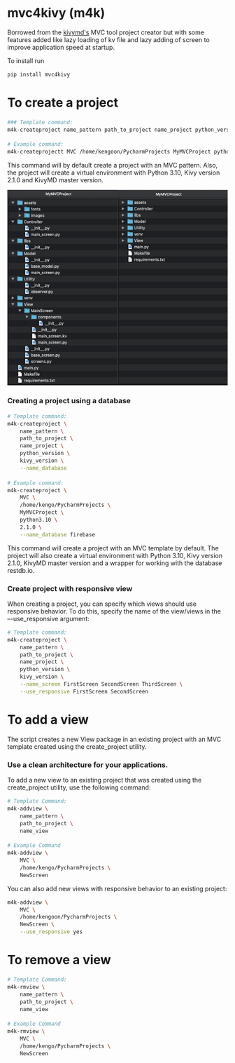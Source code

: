 # mvc4kivy (m4k)

Borrowed from the [kivymd's](https://kivymd.readthedocs.io/en/latest/api/kivymd/tools/patterns/) 
MVC tool project creator but with some features added
like lazy loading of kv file and lazy adding of screen to improve application speed at startup.

To install run
```bash
pip install mvc4kivy
```

# To create a project

```bash
### Template command:
m4k-createproject name_pattern path_to_project name_project python_version kivy_version

# Example command:
m4k-createprojectt MVC /home/kengoon/PycharmProjects MyMVCProject python3.10 2.1.0
```

This command will by default create a project with an MVC pattern.
Also, the project will create a virtual environment with Python 3.10, Kivy version 2.1.0 and KivyMD master version.


<img src="https://github.com/HeaTTheatR/KivyMD-data/raw/master/gallery/kivymddoc/mvc-base.png"/>

### Creating a project using a database

```bash
# Template command:
m4k-createproject \
    name_pattern \
    path_to_project \
    name_project \
    python_version \
    kivy_version \
    --name_database
    
# Example command:
m4k-createproject \
    MVC \
    /home/kengo/PycharmProjects \
    MyMVCProject \
    python3.10 \
    2.1.0 \
    --name_database firebase
```
This command will create a project with an MVC template by default. 
The project will also create a virtual environment with Python 3.10, Kivy version 2.1.0, KivyMD master version 
and a wrapper for working with the database restdb.io.

### Create project with responsive view

When creating a project, you can specify which views should use responsive behavior. 
To do this, specify the name of the view/views in the –-use_responsive argument:

```bash
# Template command:
m4k-createproject \
    name_pattern \
    path_to_project \
    name_project \
    python_version \
    kivy_version \
    --name_screen FirstScreen SecondScreen ThirdScreen \
    --use_responsive FirstScreen SecondScreen
```

# To add a view

The script creates a new View package in an existing project with an MVC template created using the create_project utility.
### Use a clean architecture for your applications.
To add a new view to an existing project that was created using the create_project utility, use the following command:

```bash
# Template Command:
m4k-addview \
    name_pattern \
    path_to_project \
    name_view
    
# Example Command
m4k-addview \
    MVC \
    /home/kengo/PycharmProjects \
    NewScreen
```

You can also add new views with responsive behavior to an existing project:
```bash
m4k-addview \
    MVC \
    /home/kengoon/PycharmProjects \
    NewScreen \
    --use_responsive yes
```

# To remove a view

```bash
# Template Command:
m4k-rmview \
    name_pattern \
    path_to_project \
    name_view
    
# Example Command
m4k-rmview \
    MVC \
    /home/kengo/PycharmProjects \
    NewScreen
```